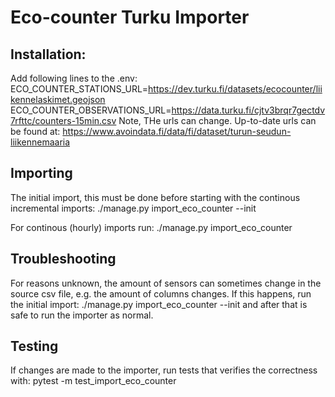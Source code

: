 # Eco-counter Turku Importer

## Installation:
Add following lines to the .env:
ECO_COUNTER_STATIONS_URL=https://dev.turku.fi/datasets/ecocounter/liikennelaskimet.geojson
ECO_COUNTER_OBSERVATIONS_URL=https://data.turku.fi/cjtv3brqr7gectdv7rfttc/counters-15min.csv
Note, THe urls can change. Up-to-date urls can be found at:
https://www.avoindata.fi/data/fi/dataset/turun-seudun-liikennemaaria

## Importing

The initial import, this must be done before starting with the continous incremental imports:
./manage.py import_eco_counter --init

For continous (hourly) imports run:
./manage.py import_eco_counter


## Troubleshooting

For reasons unknown, the amount of sensors can sometimes change in the source csv file, e.g. the amount of columns changes. If this happens, run the initial import: ./manage.py import_eco_counter --init and after that is safe to run the importer as normal.


## Testing
If changes are made to the importer, run tests that verifies the correctness with:
pytest -m test_import_eco_counter

